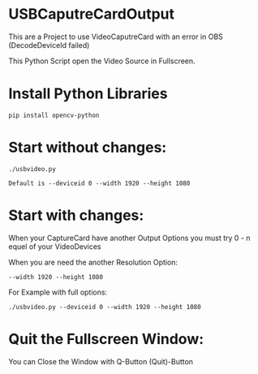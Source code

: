 # USBCaputreCardOutput
This are a Project to use VideoCaputreCard with an error in OBS (DecodeDeviceId failed)

This Python Script open the Video Source in Fullscreen.

# Install Python Libraries

```
pip install opencv-python
```

# Start without changes:

```
./usbvideo.py
```
```
Default is --deviceid 0 --width 1920 --height 1080
```
# Start with changes:

When your CaptureCard have another Output Options you must try 0 - n equel of your VideoDevices

When you are need the another Resolution Option:

```
--width 1920 --height 1080
```

For Example with full options: 

```
./usbvideo.py --deviceid 0 --width 1920 --height 1080
```

# Quit the Fullscreen Window:
You can Close the Window with Q-Button (Quit)-Button
